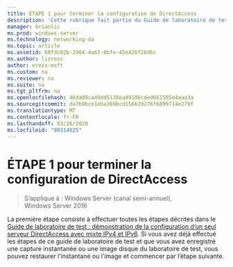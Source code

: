 ```yaml
---
title: ÉTAPE 1 pour terminer la configuration de DirectAccess
description: 'Cette rubrique fait partie du Guide de laboratoire de test : illustrer un déploiement multisite DirectAccess pour Windows Server 2016'
manager: brianlic
ms.prod: windows-server
ms.technology: networking-da
ms.topic: article
ms.assetid: 68fdc02b-2904-4a67-8bfe-45e426f2bd6c
ms.author: lizross
author: eross-msft
ms.custom: na
ms.reviewer: na
ms.suite: na
ms.tgt_pltfrm: na
ms.openlocfilehash: 46da99ca49dd5138ead9106cded661585e4aaa3a
ms.sourcegitcommit: da7b9bce1eba369bcd156639276f6899714e279f
ms.translationtype: MT
ms.contentlocale: fr-FR
ms.lasthandoff: 03/26/2020
ms.locfileid: "80314625"
---
```

# <a name="step-1-complete-the-directaccess-configuration"></a>ÉTAPE 1 pour terminer la configuration de DirectAccess

>S’applique à : Windows Server (canal semi-annuel), Windows Server 2016

La première étape consiste à effectuer toutes les étapes décrites dans le [Guide de laboratoire de test : démonstration de la configuration d’un seul serveur DirectAccess avec mixte IPv4 et IPv6](https://go.microsoft.com/fwlink/p/?LinkId=237004). Si vous avez déjà effectué les étapes de ce guide de laboratoire de test et que vous avez enregistré une capture instantanée ou une image disque du laboratoire de test, vous pouvez restaurer l’instantané ou l’image et commencer par l’étape suivante. 
